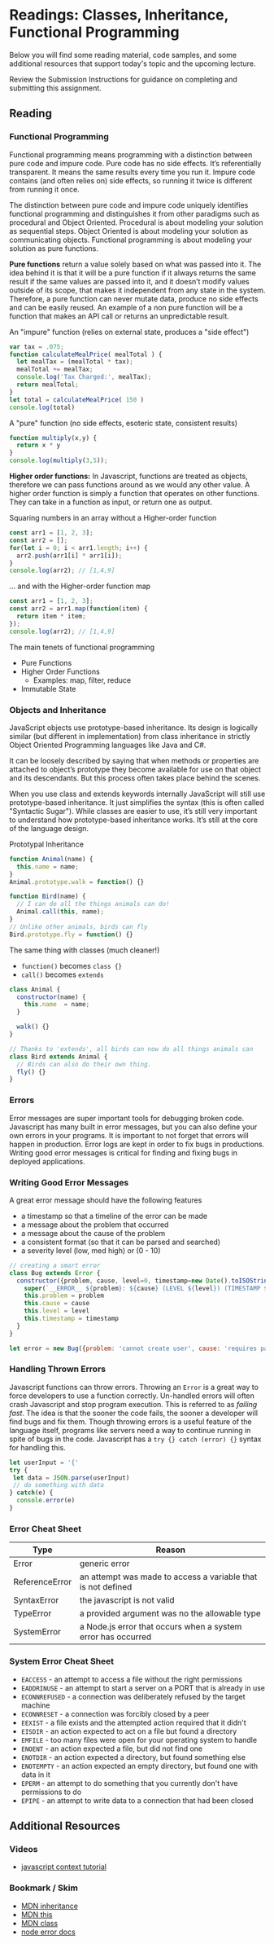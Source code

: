 # Readings: Classes, Inheritance, Functional Programming

Below you will find some reading material, code samples, and some additional resources that support today's topic and the upcoming lecture.

Review the Submission Instructions for guidance on completing and submitting this assignment.

## Reading

### Functional Programming

Functional programming means programming with a distinction between pure code and impure code. Pure code has no side effects. It’s referentially transparent. It means the same results every time you run it. Impure code contains (and often relies on) side effects, so running it twice is different from running it once.

The distinction between pure code and impure code uniquely identifies functional programming and distinguishes it from other paradigms such as procedural and Object Oriented. Procedural is about modeling your solution as sequential steps. Object Oriented is about modeling your solution as communicating objects. Functional programming is about modeling your solution as pure functions.

**Pure functions** return a value solely based on what was passed into it. The idea behind it is that it will be a pure function if it always returns the same result if the same values are passed into it, and it doesn’t modify values outside of its scope, that makes it independent from any state in the system. Therefore, a pure function can never mutate data, produce no side effects and can be easily reused. An example of a non pure function will be a function that makes an API call or returns an unpredictable result.

An "impure" function (relies on external state, produces a "side effect")

```javascript
var tax = .075;
function calculateMealPrice( mealTotal ) {
  let mealTax = (mealTotal * tax);
  mealTotal += mealTax;
  console.log('Tax Charged:', mealTax);
  return mealTotal;
}
let total = calculateMealPrice( 150 )
console.log(total)
```

A "pure" function (no side effects, esoteric state, consistent results)

```javascript
function multiply(x,y) {
  return x * y
}
console.log(multiply(3,5));
```

**Higher order functions:** In Javascript, functions are treated as objects, therefore we can pass functions around as we would any other value. A higher order function is simply a function that operates on other functions. They can take in a function as input, or return one as output.

Squaring numbers in an array without a Higher-order function

```javascript
const arr1 = [1, 2, 3];
const arr2 = [];
for(let i = 0; i < arr1.length; i++) {
  arr2.push(arr1[i] * arr1[i]);
}
console.log(arr2); // [1,4,9]
```

... and with the Higher-order function map

```javascript
const arr1 = [1, 2, 3];
const arr2 = arr1.map(function(item) {
  return item * item;
});
console.log(arr2); // [1,4,9]
```

The main tenets of functional programming

- Pure Functions
- Higher Order Functions
  - Examples: map, filter, reduce
- Immutable State

### Objects and Inheritance

JavaScript objects use prototype-based inheritance. Its design is logically similar (but different in implementation) from class inheritance in strictly Object Oriented Programming languages like Java and C#.

It can be loosely described by saying that when methods or properties are attached to object’s prototype they become available for use on that object and its descendants. But this process often takes place behind the scenes.

When you use class and extends keywords internally JavaScript will still use prototype-based inheritance. It just simplifies the syntax (this is often called "Syntactic Sugar"). While classes are easier to use, it’s still very important to understand how prototype-based inheritance works. It’s still at the core of the language design.

Prototypal Inheritance

```javascript
function Animal(name) {
  this.name = name;
}
Animal.prototype.walk = function() {}

function Bird(name) {
  // I can do all the things animals can do!
  Animal.call(this, name);
}
// Unlike other animals, birds can fly
Bird.prototype.fly = function() {}
```

The same thing with classes (much cleaner!)

- `function()` becomes `class {}`
- `call()` becomes `extends`

```javascript
class Animal {
  constructor(name) {
    this.name  = name;
  }

  walk() {}
}

// Thanks to 'extends', all birds can now do all things animals can
class Bird extends Animal {
  // Birds can also do their own thing.
  fly() {}
}
```

### Errors

Error messages are super important tools for debugging broken code. Javascript has many built in error messages, but you can also define your own errors in your programs. It is important to not forget that errors will happen in production. Error logs are kept in order to fix bugs in productions. Writing good error messages is critical for finding and fixing bugs in deployed applications.

### Writing Good Error Messages

A great error message should have the following features

- a timestamp so that a timeline of the error can be made
- a message about the problem that occurred
- a message about the cause of the problem
- a consistent format (so that it can be parsed and searched)
- a severity level (low, med high) or (0 - 10)

``` javascript
// creating a smart error
class Bug extends Error {
  constructor({problem, cause, level=0, timestamp=new Date().toISOString()}){
    super(`__ERROR__ ${problem}: ${cause} (LEVEL ${level}) (TIMESTAMP ${timestamp})`)
    this.problem = problem
    this.cause = cause
    this.level = level
    this.timestamp = timestamp
  }
}

let error = new Bug({problem: 'cannot create user', cause: 'requires password'})
```

### Handling Thrown Errors

Javascript functions can throw errors. Throwing an `Error` is a great way to force developers to use a function correctly. Un-handled errors will often crash Javascript and stop program execution. This is referred to as *failing fast*. The idea is that the sooner the code fails, the sooner a developer will find bugs and fix them. Though throwing errors is a useful feature of the language itself, programs like servers need a way to continue running in spite of bugs in the code. Javascript has a `try {} catch (error) {}` syntax for handling this.

``` javascript
let userInput = '{'
try {
 let data = JSON.parse(userInput)
 // do something with data
} catch(e) {
  console.error(e)
}
```

### Error Cheat Sheet

| Type |  Reason |
| --- | --- |
| Error | generic error |
| ReferenceError | an attempt was made to access a variable that is not defined |
| SyntaxError | the javascript is not valid |
| TypeError | a provided argument was no the allowable type |
| SystemError | a Node.js error that occurs when a system error has occurred |

### System Error Cheat Sheet

- `EACCESS` - an attempt to access a file without the right permissions
- `EADDRINUSE` - an attempt to start a server on a PORT that is already in use
- `ECONNREFUSED` - a connection was deliberately refused by the target machine
- `ECONNRESET` - a connection was forcibly closed by a peer
- `EEXIST` - a file exists and the attempted action required that it didn't
- `EISDIR` - an action expected to act on a file but found a directory
- `EMFILE` - too many files were open for your operating system to handle
- `ENOENT` - an action expected a file, but did not find one
- `ENOTDIR` - an action expected a directory, but found something else
- `ENOTEMPTY` - an action expected an empty directory, but found one with data in it
- `EPERM` - an attempt to do something that you currently don't have permissions to do
- `EPIPE` - an attempt to write data to a connection that had been closed

## Additional Resources

### Videos

- [javascript context tutorial](https://www.youtube.com/watch?v=fjJoX9F_F5g)

### Bookmark / Skim

- [MDN inheritance](https://developer.mozilla.org/en-US/docs/Web/JavaScript/Inheritance_and_the_prototype_chain)
- [MDN this](https://developer.mozilla.org/en-US/docs/Web/JavaScript/Reference/Operators/this)
- [MDN class](https://developer.mozilla.org/en-US/docs/Web/JavaScript/Reference/Classes)
- [node error docs](https://nodejs.org/dist/latest-v6.x/docs/api/errors.html)
